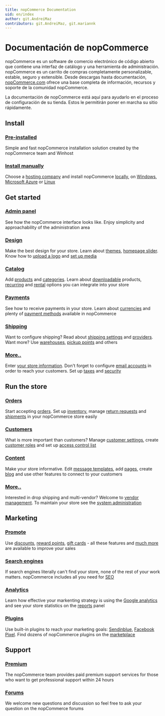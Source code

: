 ```yaml
---
title: nopCommerce Documentation
uid: en/index
author: git.AndreiMaz
contributors: git.AndreiMaz, git.mariannk
---
```


# Documentación de nopCommerce

nopCommerce es un software de comercio electrónico de código abierto que contiene una interfaz de catálogo y una herramienta de administración. nopCommerce es un carrito de compras completamente personalizable, estable, seguro y extensible. Desde descargas hasta documentación, [nopCommerce.com](https://www.nopCommerce.com) ofrece una base completa de información, recursos y soporte de la comunidad nopCommerce.

La documentación de nopCommerce está aquí para ayudarlo en el proceso de configuración de su tienda. Estos le permitirán poner en marcha su sitio rápidamente.

<h2 class="click-links-title">Install</h2>
<div class="quick-links">
	<div class="quick-item pre-installed">
		<a href="/es/installation-and-upgrading/installing-nopcommerce/pre-installed-nopcommerce.html"><h3>Pre-installed</h3></a>
		<p>Simple and fast nopCommerce installation solution created by the nopCommerce team and Winhost</p>
	</div>
	<div class="quick-item manually">
		<a href="/es/installation-and-upgrading/installing-nopcommerce/index.html"><h3>Install manually</h3></a>
		<p>Choose a <a href="/es/installation-and-upgrading/installing-nopcommerce/choose-a-hosting-company.html">hosting company</a> and install nopCommerce <a href="/es/installation-and-upgrading/installing-nopcommerce/installing-local.html">locally</a>, on <a href="/es/installation-and-upgrading/installing-nopcommerce/installing-on-windows.html">Windows</a>, <a href="/es/installation-and-upgrading/installing-nopcommerce/installing-on-microsoft-azure.html">Microsoft Azure</a> or <a href="/es/installation-and-upgrading/installing-nopcommerce/installing-on-linux.html">Linux</a></p>
	</div>
</div>


<h2 class="click-links-title">Get started</h2>
<div class="quick-links">
	<div class="quick-item admin-panel">
		<a href="/es/getting-started/admin-area-overview.html"><h3>Admin panel</h3></a>
		<p>See how the nopCommerce interface looks like. Enjoy simplicity and approachability of the administration area</p>
	</div>
	<div class="quick-item design">
		<a href="/es/getting-started/design-your-store/index.html"><h3>Design</h3></a>
		<p>Make the best design for your store. Learn about <a href="/es/getting-started/design-your-store/choose-and-install-a-theme.html">themes</a>, <a href="/es/getting-started/design-your-store/nivo-slider.html">homepage slider</a>. Know how to <a href="/es/getting-started/design-your-store/uploading-your-logo.html">upload a logo</a> and <a href="/es/getting-started/design-your-store/media-settings.html">set up media</a></p>
	</div>
</div>
<div class="quick-links">
	<div class="quick-item catalog">
		<a href="/es/running-your-store/catalog/index.html"><h3>Catalog</h3></a>
		<p>Add <a href="/es/running-your-store/catalog/products/add-products.html">products</a> and <a href="/es/running-your-store/catalog/categories.html">categories</a>. Learn about <a href="/es/running-your-store/catalog/products/downloadable-products.html">downloadable</a> products, <a href="/es/running-your-store/catalog/products/recurring-products.html">recurring</a> and <a href="/es/running-your-store/catalog/products/rental-products.html">rental</a> options you can integrate into your store</p>
	</div>
	<div class="quick-item payments">
		<a href="/es/getting-started/configure-payments/index.html"><h3>Payments</h3></a>
		<p>See how to receive payments in your store. Learn about <a href="/es/getting-started/configure-payments/advanced-configuration/currencies.html">currencies</a> and plenty of <a href="/es/getting-started/configure-payments/payment-methods/index.html">payment methods</a> available in nopCommerce</p>
	</div>
</div>
<div class="quick-links">
	<div class="quick-item shipping">
		<a href="/es/getting-started/configure-shipping/index.html"><h3>Shipping</h3></a>
		<p>Want to configure shipping? Read about <a href="/es/getting-started/configure-shipping/shipping-settings.html">shipping settings</a> and <a href="/es/getting-started/configure-shipping/shipping-providers/index.html">providers</a>. Want more? Use <a href="/es/getting-started/configure-shipping/advanced-configuration/warehouses.html">warehouses</a>, <a href="/es/getting-started/configure-shipping/advanced-configuration/pickup-points.html">pickup points</a> and others</p>
	</div>
	<div class="quick-item more">
		<a href="/es/getting-started/index.html"><h3>More..</h3></a>
		<p>Enter <a href="/es/getting-started/advanced-configuration/your-store-information.html">your store information</a>. Don't forget to configure <a href="/es/getting-started/email-accounts.html">email accounts</a> in order to reach your customers. Set up <a href="/es/getting-started/configure-taxes/index.html">taxes</a> and <a href="/es/getting-started/advanced-configuration/security-settings.html">security</a></p>
	</div>
</div>


<h2 class="click-links-title">Run the store</h2>
<div class="quick-links">
	<div class="quick-item orders">
		<a href="/es/running-your-store/order-management/index.html"><h3>Orders</h3></a>
		<p>Start accepting <a href="/es/running-your-store/order-management/orders.html">orders</a>. Set up <a href="/es/running-your-store/order-management/inventory-management.html">inventory</a>, manage <a href="/es/running-your-store/order-management/return-requests.html">return requests</a> and <a href="/es/running-your-store/order-management/shipping-management.html">shipments</a> in your nopCommerce store easily</p>
	</div>
	<div class="quick-item customers">
		<a href="/es/running-your-store/customer-management/index.html"><h3>Customers</h3></a>
		<p>What is more important than customers? Manage <a href="/es/running-your-store/customer-management/customer-settings.html">customer settings</a>, create <a href="/es/running-your-store/customer-management/customer-roles.html">customer roles</a> and set up <a href="/es/running-your-store/customer-management/access-control-list.html">access control list</a></p>
	</div>
</div>
<div class="quick-links">
	<div class="quick-item content">
		<a href="/es/running-your-store/content-management/index.html"><h3>Content</h3></a>
		<p>Make your store informative. Edit <a href="/es/running-your-store/content-management/message-templates.html">message templates</a>, add <a href="/es/running-your-store/content-management/topics-pages.html">pages</a>, create <a href="/es/running-your-store/content-management/blog.html">blog</a> and use other features to connect to your customers</p>
	</div>
	<div class="quick-item more">
		<a href="/es/running-your-store/index.html"><h3>More..</h3></a>
		<p>Interested in drop shipping and multi-vendor? Welcome to <a href="/es/running-your-store/vendor-management.html">vendor management</a>. To maintain your store see the <a href="/es/running-your-store/system-administration/index.html">system administration</a></p>
	</div>
</div>


<h2 class="click-links-title">Marketing</h2>
<div class="quick-links">
	<div class="quick-item promotional">
		<a href="/es/running-your-store/promotional-tools/index.html"><h3>Promote</h3></a>
		<p>Use <a href="/es/running-your-store/promotional-tools/discounts.html">discounts</a>, <a href="/es/running-your-store/promotional-tools/reward-points.html">reward points</a>, <a href="/es/running-your-store/promotional-tools/gift-cards.html">gift cards</a> - all these features and <a href="/es/running-your-store/promotional-tools/index.html">much more</a> are available to improve your sales</p>
	</div>
	<div class="quick-item search-engines">
		<a href="/es/running-your-store/search-engine-optimization.html"><h3>Search engines</h3></a>
		<p>If search engines literally can't find your store, none of the rest of your work matters. nopCommerce includes all you need for <a href="/es/running-your-store/search-engine-optimization.html">SEO</a></p>
	</div>
</div>
<div class="quick-links">
	<div class="quick-item analytics">
		<a href="/es/getting-started/advanced-configuration/configure-analytics.html"><h3>Analytics</h3></a>
		<p>Learn how effective your markenting strategy is using the <a href="/es/getting-started/advanced-configuration/configure-analytics.html">Google analytics</a> and see your store statistics on the <a href="/es/running-your-store/reports.html">reports</a> panel</p>
	</div>
	<div class="quick-item plugins">
		<a href="/es/getting-started/advanced-configuration/plugins-in-nopcommerce.html"><h3>Plugins</h3></a>
		<p>Use built-in plugins to reach your marketing goals: <a href="/es/running-your-store/promotional-tools/sendinblue-integration/index.html">Sendinblue</a>, <a href="/es/running-your-store/promotional-tools/facebook-pixel.html">Facebook Pixel</a>. Find dozens of nopCommerce plugins on the <a target="_blank" href="https://www.nopcommerce.com/es/marketplace">marketplace</a></p>
	</div>
</div>

<h2 class="click-links-title">Support</h2>
<div class="quick-links">
	<div class="quick-item premium">
		<a target="_blank" href="https://www.nopcommerce.com/es/nopcommerce-premium-support-services"><h3>Premium</h3></a>
		<p>The nopCommerce team provides paid premium support services for those who want to get professional support within 24 hours</p>
	</div>
	<div class="quick-item forums">
		<a target="_blank" href="https://www.nopcommerce.com/es/boards"><h3>Forums</h3></a>
		<p>We welcome new questions and discussion so feel free to ask your question on the nopCommerce forums</p>
	</div>
</div>